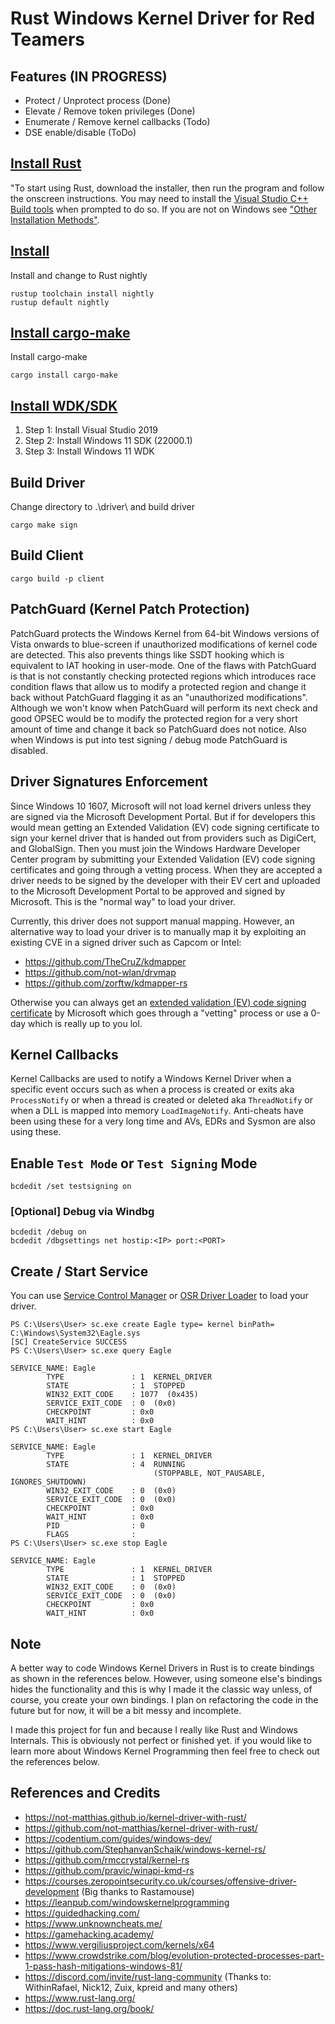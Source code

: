 # Rust Windows Kernel Driver for Red Teamers

## Features (IN PROGRESS)

* Protect / Unprotect process (Done)
* Elevate / Remove token privileges (Done)
* Enumerate / Remove kernel callbacks (Todo)
* DSE enable/disable (ToDo)

## [Install Rust](https://www.rust-lang.org/tools/install)

"To start using Rust, download the installer, then run the program and follow the onscreen instructions. You may need to install the [Visual Studio C++ Build tools](https://visualstudio.microsoft.com/visual-cpp-build-tools/) when prompted to do so. If you are not on Windows see ["Other Installation Methods"](https://forge.rust-lang.org/infra/other-installation-methods.html).


## [Install](https://rust-lang.github.io/rustup/concepts/channels.html)

Install and change to Rust nightly

```
rustup toolchain install nightly
rustup default nightly
```

## [Install cargo-make](https://github.com/sagiegurari/cargo-make)

Install cargo-make

```
cargo install cargo-make
```

## [Install WDK/SDK](https://docs.microsoft.com/en-us/windows-hardware/drivers/download-the-wdk)

1. Step 1: Install Visual Studio 2019
2. Step 2: Install Windows 11 SDK (22000.1)
3. Step 3: Install Windows 11 WDK

## Build Driver

Change directory to .\driver\ and build driver

```
cargo make sign
```

## Build Client

```
cargo build -p client
```

## PatchGuard (Kernel Patch Protection)

PatchGuard protects the Windows Kernel from 64-bit Windows versions of Vista onwards to blue-screen if unauthorized modifications of kernel code are detected. This also prevents things like SSDT hooking which is equivalent to IAT hooking in user-mode. One of the flaws with PatchGuard is that is not constantly checking protected regions which introduces race condition flaws that allow us to modify a protected region and change it back without PatchGuard flagging it as an "unauthorized modifications". Although we won't know when PatchGuard will perform its next check and good OPSEC would be to modify the protected region for a very short amount of time and change it back so PatchGuard does not notice. Also when Windows is put into test signing / debug mode PatchGuard is disabled.

## Driver Signatures Enforcement

Since Windows 10 1607, Microsoft will not load kernel drivers unless they are signed via the Microsoft Development Portal. But if for developers this would mean getting an Extended Validation (EV) code signing certificate to sign your kernel driver that is handed out from providers such as DigiCert, and GlobalSign. Then you must join the Windows Hardware Developer Center program by submitting your Extended Validation (EV) code signing certificates and going through a vetting process. When they are accepted a driver needs to be signed by the developer with their EV cert and uploaded to the Microsoft Development Portal to be approved and signed by Microsoft. This is the "normal way" to load your driver.

Currently, this driver does not support manual mapping. However, an alternative way to load your driver is to manually map it by exploiting an existing CVE in a signed driver such as Capcom or Intel:

* https://github.com/TheCruZ/kdmapper
* https://github.com/not-wlan/drvmap
* https://github.com/zorftw/kdmapper-rs

Otherwise you can always get an [extended validation (EV) code signing certificate](https://docs.microsoft.com/en-us/windows-hardware/drivers/dashboard/get-a-code-signing-certificate) by Microsoft which goes through a "vetting" process or use a 0-day which is really up to you lol.


## Kernel Callbacks

Kernel Callbacks are used to notify a Windows Kernel Driver when a specific event occurs such as when a process is created or exits aka `ProcessNotify` or when a thread is created or deleted aka `ThreadNotify` or when a DLL is mapped into memory `LoadImageNotify`. Anti-cheats have been using these for a very long time and AVs, EDRs and Sysmon are also using these.


## Enable `Test Mode` or `Test Signing` Mode 

```
bcdedit /set testsigning on
```

### [Optional] Debug via Windbg

```
bcdedit /debug on
bcdedit /dbgsettings net hostip:<IP> port:<PORT>
```

## Create / Start Service

You can use [Service Control Manager](https://docs.microsoft.com/en-us/windows/win32/services/service-control-manager) or [OSR Driver Loader](https://www.osronline.com/article.cfm%5Earticle=157.htm) to load your driver.

```
PS C:\Users\User> sc.exe create Eagle type= kernel binPath= C:\Windows\System32\Eagle.sys
[SC] CreateService SUCCESS
PS C:\Users\User> sc.exe query Eagle

SERVICE_NAME: Eagle
        TYPE               : 1  KERNEL_DRIVER
        STATE              : 1  STOPPED
        WIN32_EXIT_CODE    : 1077  (0x435)
        SERVICE_EXIT_CODE  : 0  (0x0)
        CHECKPOINT         : 0x0
        WAIT_HINT          : 0x0
PS C:\Users\User> sc.exe start Eagle

SERVICE_NAME: Eagle
        TYPE               : 1  KERNEL_DRIVER
        STATE              : 4  RUNNING
                                (STOPPABLE, NOT_PAUSABLE, IGNORES_SHUTDOWN)
        WIN32_EXIT_CODE    : 0  (0x0)
        SERVICE_EXIT_CODE  : 0  (0x0)
        CHECKPOINT         : 0x0
        WAIT_HINT          : 0x0
        PID                : 0
        FLAGS              :
PS C:\Users\User> sc.exe stop Eagle

SERVICE_NAME: Eagle
        TYPE               : 1  KERNEL_DRIVER
        STATE              : 1  STOPPED
        WIN32_EXIT_CODE    : 0  (0x0)
        SERVICE_EXIT_CODE  : 0  (0x0)
        CHECKPOINT         : 0x0
        WAIT_HINT          : 0x0
```


## Note

A better way to code Windows Kernel Drivers in Rust is to create bindings as shown in the references below. However, using someone else's bindings hides the functionality and this is why I made it the classic way unless, of course, you create your own bindings. I plan on refactoring the code in the future but for now, it will be a bit messy and incomplete.

I made this project for fun and because I really like Rust and Windows Internals. This is obviously not perfect or finished yet. if you would like to learn more about Windows Kernel Programming then feel free to check out the references below.


## References and Credits

* https://not-matthias.github.io/kernel-driver-with-rust/
* https://github.com/not-matthias/kernel-driver-with-rust/
* https://codentium.com/guides/windows-dev/
* https://github.com/StephanvanSchaik/windows-kernel-rs/
* https://github.com/rmccrystal/kernel-rs
* https://github.com/pravic/winapi-kmd-rs
* https://courses.zeropointsecurity.co.uk/courses/offensive-driver-development (Big thanks to Rastamouse)
* https://leanpub.com/windowskernelprogramming
* https://guidedhacking.com/
* https://www.unknowncheats.me/
* https://gamehacking.academy/
* https://www.vergiliusproject.com/kernels/x64
* https://www.crowdstrike.com/blog/evolution-protected-processes-part-1-pass-hash-mitigations-windows-81/
* https://discord.com/invite/rust-lang-community (Thanks to: WithinRafael, Nick12, Zuix, kpreid and many others)
* https://www.rust-lang.org/
* https://doc.rust-lang.org/book/